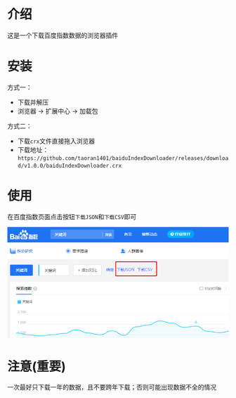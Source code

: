 # 介绍

这是一个下载百度指数数据的浏览器插件


# 安装

方式一：
- 下载并解压
- 浏览器 -> 扩展中心 -> 加载包

方式二：
- 下载`crx`文件直接拖入浏览器
- 下载地址：`https://github.com/taoran1401/baiduIndexDownloader/releases/download/v1.0.0/baiduIndexDownloader.crx`

# 使用

在百度指数页面点击按钮`下载JSON`和`下载CSV`即可

![](./images/1.png)

# 注意(重要)

一次最好只下载一年的数据，且不要跨年下载；否则可能出现数据不全的情况
